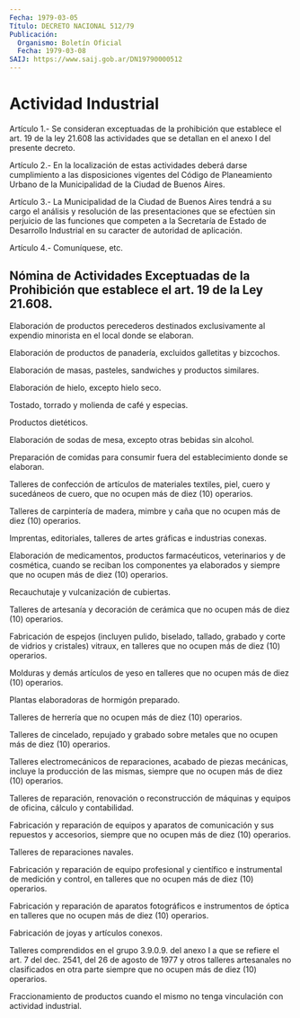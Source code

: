 ```yaml
---
Fecha: 1979-03-05
Título: DECRETO NACIONAL 512/79
Publicación:
  Organismo: Boletín Oficial
  Fecha: 1979-03-08
SAIJ: https://www.saij.gob.ar/DN19790000512
---
```

# Actividad Industrial

<a id="1"></a>
Artículo  1.-  Se  consideran  exceptuadas  de  la  prohibición  que establece  el  art.  19  de  la  ley  21.608  las actividades que se detallan en el anexo I del presente decreto.

<a id="2"></a>
Artículo  2.-  En  la localización de estas actividades deberá darse cumplimiento a las disposiciones vigentes del Código de Planeamiento Urbano de la Municipalidad de la Ciudad de Buenos Aires.

<a id="3"></a>
Artículo  3.- La Municipalidad de la Ciudad de Buenos Aires tendrá a su cargo el  análisis  y  resolución  de  las  presentaciones que se efectúen sin perjuicio de las funciones que competen a la Secretaría de Estado de Desarrollo Industrial en su caracter  de  autoridad  de aplicación.

<a id="4"></a>
Artículo 4.- Comuníquese, etc.

## Nómina de Actividades Exceptuadas de la Prohibición que establece el art. 19 de la Ley 21.608.

<a id="1"></a>
Elaboración  de  productos  perecederos destinados exclusivamente al expendio minorista en el local donde se elaboran.

Elaboración  de  productos  de  panadería,   excluidos  galletitas y bizcochos.

Elaboración  de masas, pasteles, sandwiches y  productos  similares.

Elaboración de hielo, excepto hielo seco.

Tostado, torrado y molienda de café y especias.

Productos dietéticos.

Elaboración de  sodas  de  mesa,  excepto otras bebidas sin alcohol.

Preparación de comidas para consumir fuera del establecimiento donde se elaboran.

Talleres de confección de artículos  de  materiales  textiles, piel, cuero  y  sucedáneos  de  cuero,  que  no  ocupen  más de diez  (10) operarios.

Talleres de carpintería de madera, mimbre y caña que  no  ocupen más de diez (10) operarios.

Imprentas,  editoriales,  talleres  de  artes  gráficas e industrias conexas.

Elaboración de medicamentos, productos farmacéuticos, veterinarios y de  cosmética,  cuando  se reciban los componentes  ya  elaborados y siempre que no ocupen más de diez (10) operarios.

Recauchutaje y vulcanización de cubiertas.

Talleres de artesanía y decoración  de cerámica que no ocupen más de diez (10) operarios.

Fabricación de espejos (incluyen pulido, biselado, tallado, grabado y corte de vidrios y cristales) vitraux,  en  talleres que no ocupen más de diez (10) operarios.

Molduras y demás artículos de yeso en talleres  que no ocupen más de diez (10) operarios.

Plantas elaboradoras de hormigón preparado.

Talleres  de  herrería  que  no  ocupen más de diez (10)  operarios.

Talleres  de cincelado, repujado y  grabado  sobre  metales  que  no ocupen más de diez (10) operarios.

Talleres  electromecánicos    de  reparaciones,  acabado  de  piezas mecánicas, incluye la producción  de  las  mismas,  siempre  que  no ocupen más de diez (10) operarios.

Talleres  de  reparación,  renovación o reconstrucción de máquinas y equipos de oficina, cálculo y contabilidad.

Fabricación y reparación de equipos y aparatos de comunicación y sus repuestos y accesorios, siempre  que  no  ocupen  más  de  diez (10) operarios.

Talleres de reparaciones navales.

Fabricación  y  reparación  de  equipo  profesional  y  científico e instrumental de medición y control, en talleres que no ocupen más de diez (10) operarios.

Fabricación y reparación de aparatos fotográficos e instrumentos  de óptica  en  talleres  que  no  ocupen  más  de  diez (10) operarios.

Fabricación de joyas y artículos conexos.

Talleres  comprendidos en el grupo 3.9.0.9. del anexo  I  a  que  se refiere el  art.  7 del dec. 2541, del 26 de agosto de 1977 y otros talleres artesanales  no  clasificados  en otra parte siempre que no ocupen más de diez (10) operarios.

Fraccionamiento de productos cuando el mismo  no  tenga  vinculación con actividad industrial.